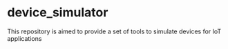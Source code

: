 # device_simulator
This repository is aimed to provide a set of tools to simulate devices for IoT applications
